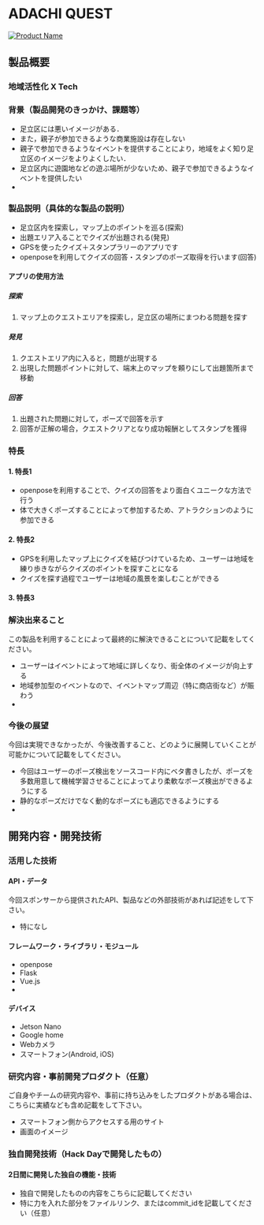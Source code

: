 # ADACHI QUEST

[![Product Name](image.png)](https://www.youtube.com/watch?v=G5rULR53uMk)

## 製品概要
### 地域活性化 X Tech

### 背景（製品開発のきっかけ、課題等）

- 足立区には悪いイメージがある．
- また，親子が参加できるような商業施設は存在しない
- 親子で参加できるようなイベントを提供することにより，地域をよく知り足立区のイメージをよりよくしたい．
- 足立区内に遊園地などの遊ぶ場所が少ないため、親子で参加できるようなイベントを提供したい
- 
### 製品説明（具体的な製品の説明）
- 足立区内を探索し，マップ上のポイントを巡る(探索)
- 出題エリア入ることでクイズが出題される(発見)
- GPSを使ったクイズ＋スタンプラリーのアプリです
- openposeを利用してクイズの回答・スタンプのポーズ取得を行います(回答)

#### アプリの使用方法

##### 探索
1. マップ上のクエストエリアを探索し，足立区の場所にまつわる問題を探す

##### 発見
1. クエストエリア内に入ると，問題が出現する
2. 出現した問題ポイントに対して、端末上のマップを頼りにして出題箇所まで移動

##### 回答
1. 出題された問題に対して，ポーズで回答を示す
2. 回答が正解の場合，クエストクリアとなり成功報酬としてスタンプを獲得


### 特長

#### 1. 特長1
- openposeを利用することで、クイズの回答をより面白くユニークな方法で行う
- 体で大きくポーズすることによって参加するため、アトラクションのように参加できる
#### 2. 特長2
- GPSを利用したマップ上にクイズを結びつけているため、ユーザーは地域を練り歩きながらクイズのポイントを探すことになる
- クイズを探す過程でユーザーは地域の風景を楽しむことができる
#### 3. 特長3

### 解決出来ること
この製品を利用することによって最終的に解決できることについて記載をしてください。
- ユーザーはイベントによって地域に詳しくなり、街全体のイメージが向上する
- 地域参加型のイベントなので、イベントマップ周辺（特に商店街など）が賑わう
- 

### 今後の展望
今回は実現できなかったが、今後改善すること、どのように展開していくことが可能かについて記載をしてください。
- 今回はユーザーのポーズ検出をソースコード内にベタ書きしたが、ポーズを多数用意して機械学習させることによってより柔軟なポーズ検出ができるようにする
- 静的なポーズだけでなく動的なポーズにも適応できるようにする
- 


## 開発内容・開発技術
### 活用した技術
#### API・データ
今回スポンサーから提供されたAPI、製品などの外部技術があれば記述をして下さい。

* 特になし

#### フレームワーク・ライブラリ・モジュール
* openpose
* Flask
* Vue.js
* 

#### デバイス
* Jetson Nano
* Google home
* Webカメラ
* スマートフォン(Android, iOS)

### 研究内容・事前開発プロダクト（任意）
ご自身やチームの研究内容や、事前に持ち込みをしたプロダクトがある場合は、こちらに実績なども含め記載をして下さい。

* スマートフォン側からアクセスする用のサイト
* 画面のイメージ


### 独自開発技術（Hack Dayで開発したもの）
#### 2日間に開発した独自の機能・技術
* 独自で開発したものの内容をこちらに記載してください
* 特に力を入れた部分をファイルリンク、またはcommit_idを記載してください（任意）
